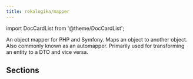 ```yaml
---
title: rekalogika/mapper
---
```


import DocCardList from '@theme/DocCardList';

An object mapper for PHP and Symfony. Maps an object to another object. Also
commonly known as an automapper. Primarily used for transforming an entity to a
DTO and vice versa.

## Sections

<DocCardList />